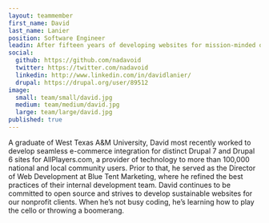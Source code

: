 ```yaml
---
layout: teammember
first_name: David
last_name: Lanier
position: Software Engineer
leadin: After fifteen years of developing websites for mission-minded organizations, David has developed what we think is a pretty excellent track record with our clientele. He understands open source software and the organizations we serve. He also throws a mean boomerang, so we try not to make him mad.
social:
  github: https://github.com/nadavoid
  twitter: https://twitter.com/nadavoid
  linkedin: http://www.linkedin.com/in/davidlanier/
  drupal: https://drupal.org/user/89512
image:
  small: team/small/david.jpg
  medium: team/medium/david.jpg
  large: team/large/david.jpg
published: true
---
```

A graduate of West Texas A&M University, David most recently worked to develop seamless e-commerce integration for distinct Drupal 7 and Drupal 6 sites for AllPlayers.com, a provider of technology to more than 100,000 national and local community users. Prior to that, he served as the Director of Web Development at Blue Tent Marketing, where he refined the best practices of their internal development team. David continues to be committed to open source and strives to develop sustainable websites for our nonprofit clients. When he’s not busy coding, he’s learning how to play the cello or throwing a boomerang. 